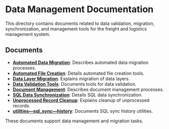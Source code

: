# Data Management Documentation

This directory contains documents related to data validation, migration, synchronization, and management tools for the freight and logistics management system.

## Documents

- **[Automated Data Migration](./Automated%20Data%20Migration.md)**: Describes automated data migration processes.
- **[Automated File Creation](./Automated%20File%20Creation.md)**: Details automated file creation tools.
- **[Data Layer Migration](./Data%20Layer%20Migration.md)**: Explains migration of data layers.
- **[Data Validation Tools](./Data%20Validation%20Tools.md)**: Documents tools for data validation.
- **[Document Management](./Document%20Management.md)**: Describes document management processes.
- **[SQL Data Synchronization](./SQL%20Data%20Synchronization.md)**: Details SQL data synchronization.
- **[Unprocessed Record Cleanup](./Unprocessed%20Record%20Cleanup.md)**: Explains cleanup of unprocessed records.
- **[utilities—sql_sync—history](./utilities—sql_sync—history.md)**: Documents SQL sync history utilities.

These documents support data management and migration tasks. 
